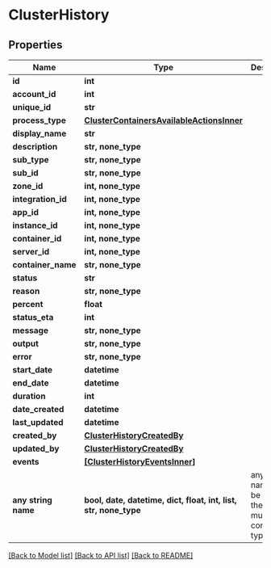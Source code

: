 # ClusterHistory


## Properties
Name | Type | Description | Notes
------------ | ------------- | ------------- | -------------
**id** | **int** |  | [optional] 
**account_id** | **int** |  | [optional] 
**unique_id** | **str** |  | [optional] 
**process_type** | [**ClusterContainersAvailableActionsInner**](ClusterContainersAvailableActionsInner.md) |  | [optional] 
**display_name** | **str** |  | [optional] 
**description** | **str, none_type** |  | [optional] 
**sub_type** | **str, none_type** |  | [optional] 
**sub_id** | **str, none_type** |  | [optional] 
**zone_id** | **int, none_type** |  | [optional] 
**integration_id** | **int, none_type** |  | [optional] 
**app_id** | **int, none_type** |  | [optional] 
**instance_id** | **int, none_type** |  | [optional] 
**container_id** | **int, none_type** |  | [optional] 
**server_id** | **int, none_type** |  | [optional] 
**container_name** | **str, none_type** |  | [optional] 
**status** | **str** |  | [optional] 
**reason** | **str, none_type** |  | [optional] 
**percent** | **float** |  | [optional] 
**status_eta** | **int** |  | [optional] 
**message** | **str, none_type** |  | [optional] 
**output** | **str, none_type** |  | [optional] 
**error** | **str, none_type** |  | [optional] 
**start_date** | **datetime** |  | [optional] 
**end_date** | **datetime** |  | [optional] 
**duration** | **int** |  | [optional] 
**date_created** | **datetime** |  | [optional] 
**last_updated** | **datetime** |  | [optional] 
**created_by** | [**ClusterHistoryCreatedBy**](ClusterHistoryCreatedBy.md) |  | [optional] 
**updated_by** | [**ClusterHistoryCreatedBy**](ClusterHistoryCreatedBy.md) |  | [optional] 
**events** | [**[ClusterHistoryEventsInner]**](ClusterHistoryEventsInner.md) |  | [optional] 
**any string name** | **bool, date, datetime, dict, float, int, list, str, none_type** | any string name can be used but the value must be the correct type | [optional]

[[Back to Model list]](../README.md#documentation-for-models) [[Back to API list]](../README.md#documentation-for-api-endpoints) [[Back to README]](../README.md)


